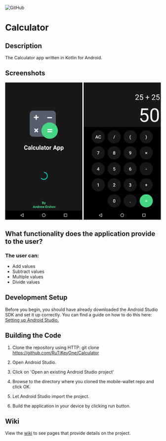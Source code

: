 ![GitHub](https://img.shields.io/github/license/IgorVolochay/Face-recognition?style=flat-square&color=blue) &nbsp;
# Calculator

## Description 
The Calculator app written in Kotlin for Android.

## Screenshots

<p align="start">
  <img src="https://github.com/RuTiKeyOne/Calculator/blob/master/doc/Screenshots/1.png" width="250"/>
  <img src="https://github.com/RuTiKeyOne/Calculator/blob/master/doc/Screenshots/2.png" width="250" />
</p>

 ## What functionality does the application provide to the user?

### The user can:
* Add values
* Subtract values
* Multiple values
* Divide values

## Development Setup

Before you begin, you should have already downloaded the Android Studio SDK and set it up correctly. You can find a guide on how to do this here: [Setting up Android Studio.](http://developer.android.com/sdk/installing/index.html?pkg=studio)

## Building the Code

1. Clone the repository using HTTP: git clone https://github.com/RuTiKeyOne/Calculator
2. Open Android Studio.

3. Click on 'Open an existing Android Studio project'

4. Browse to the directory where you cloned the mobile-wallet repo and click OK.

5. Let Android Studio import the project.

6. Build the application in your device by clicking run button.

## Wiki

View the [wiki](https://github.com/RuTiKeyOne/Calculator/blob/master/doc/Wiki.md) to see pages that provide details on the project.
